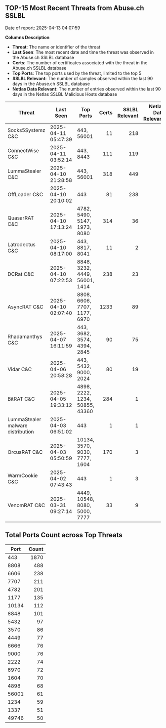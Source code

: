 ## TOP-15 Most Recent Threats from Abuse.ch SSLBL
Date of report: 2025-04-13 04:07:59

**Columns Description**
- **Threat**: The name or identifier of the threat
- **Last Seen**: The most recent date and time the threat was observed in the Abuse.ch SSLBL database
- **Certs**: The number of certificates associated with the threat in the Abuse.ch SSLBL database
- **Top Ports**: The top ports used by the threat, limited to the top 5
- **SSLBL Relevant**: The number of samples observed within the last 90 days in the Abuse.ch SSLBL database
- **Netlas Data Relevant**: The number of entries observed within the last 90 days in the Netlas SSLBL Malicious Hosts database



| Threat                     | Last Seen           | Top Ports          | Certs        | SSLBL Relevant   | Netlas Data Relevant  |
|----------------------------|---------------------|--------------------|-------------:|-----------------:|----------------------:|
| Socks5Systemz C&C          | 2025-04-11 05:47:39 | 443, 56001 | 11 | 218 | 7 |
| ConnectWise C&C            | 2025-04-11 03:52:14 | 443, 8443 | 111 | 119 | 2 |
| LummaStealer C&C           | 2025-04-10 21:28:58 | 443, 56001 | 318 | 449 | 0 |
| OffLoader C&C              | 2025-04-10 20:10:02 | 443 | 81 | 238 | 1 |
| QuasarRAT C&C              | 2025-04-10 17:13:24 | 4782, 5490, 5147, 1973, 8080 | 314 | 36 | 0 |
| Latrodectus C&C            | 2025-04-10 08:17:00 | 443, 8817, 8041 | 11 | 2 | 0 |
| DCRat C&C                  | 2025-04-10 07:22:53 | 8848, 3232, 4449, 56001, 1414 | 238 | 23 | 0 |
| AsyncRAT C&C               | 2025-04-10 02:07:40 | 8808, 6606, 7707, 1177, 6970 | 1233 | 89 | 0 |
| Rhadamanthys C&C           | 2025-04-07 16:11:59 | 443, 3682, 3574, 4394, 2845 | 90 | 75 | 0 |
| Vidar C&C                  | 2025-04-06 20:58:28 | 443, 5432, 9000, 2024 | 80 | 19 | 6 |
| BitRAT C&C                 | 2025-04-05 19:33:12 | 4898, 2222, 1234, 50855, 43360 | 284 | 1 | 0 |
| LummaStealer malware distribution | 2025-04-03 06:51:02 | 443 | 1 | 1 | 0 |
| OrcusRAT C&C               | 2025-04-03 05:50:59 | 10134, 3570, 9030, 7777, 1604 | 170 | 3 | 0 |
| WarmCookie C&C             | 2025-04-02 07:43:43 | 443 | 1 | 3 | 0 |
| VenomRAT C&C               | 2025-03-31 09:27:14 | 4449, 10548, 8080, 5000, 7777 | 33 | 9 | 0 |

## Total Ports Count across Top Threats
| Port       | Count      |
|------------|-----------:|
| 443 | 1870 |
| 8808 | 488 |
| 6606 | 238 |
| 7707 | 211 |
| 4782 | 201 |
| 1177 | 135 |
| 10134 | 112 |
| 8848 | 101 |
| 5432 | 97 |
| 3570 | 86 |
| 4449 | 77 |
| 6666 | 76 |
| 9000 | 76 |
| 2222 | 74 |
| 6970 | 72 |
| 1604 | 70 |
| 4898 | 68 |
| 56001 | 61 |
| 1234 | 59 |
| 1337 | 51 |
| 49746 | 50 |
